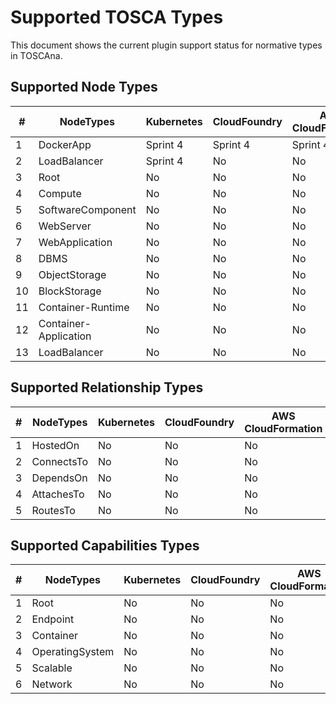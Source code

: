 # Supported TOSCA Types

This document shows the current plugin support status for normative types in TOSCAna.

## Supported Node Types

| #   | NodeTypes             | Kubernetes | CloudFoundry | AWS CloudFormation |
| --- | --------------------- | ---------- | ------------ | ------------------ |
| 1   | DockerApp             | Sprint 4   | Sprint 4     | Sprint 4           |
| 2   | LoadBalancer          | Sprint 4   | No           | No                 |
| 3   | Root                  | No         | No           | No                 |
| 4   | Compute               | No         | No           | No                 |
| 5   | SoftwareComponent     | No         | No           | No                 |
| 6   | WebServer             | No         | No           | No                 |
| 7   | WebApplication        | No         | No           | No                 |
| 8   | DBMS                  | No         | No           | No                 |
| 9   | ObjectStorage         | No         | No           | No                 |
| 10  | BlockStorage          | No         | No           | No                 |
| 11  | Container-Runtime     | No         | No           | No                 |
| 12  | Container-Application | No         | No           | No                 |
| 13  | LoadBalancer          | No         | No           | No                 |

## Supported Relationship Types

| #   | NodeTypes  | Kubernetes | CloudFoundry | AWS CloudFormation |
| --- | ---------- | ---------- | ------------ | ------------------ |
| 1   | HostedOn   | No         | No           | No                 |
| 2   | ConnectsTo | No         | No           | No                 |
| 3   | DependsOn  | No         | No           | No                 |
| 4   | AttachesTo | No         | No           | No                 |
| 5   | RoutesTo   | No         | No           | No                 |

## Supported Capabilities Types

| #   | NodeTypes       | Kubernetes | CloudFoundry | AWS CloudFormation |
| --- | --------------- | ---------- | ------------ | ------------------ |
| 1   | Root            | No         | No           | No                 |
| 2   | Endpoint        | No         | No           | No                 |
| 3   | Container       | No         | No           | No                 |
| 4   | OperatingSystem | No         | No           | No                 |
| 5   | Scalable        | No         | No           | No                 |
| 6   | Network         | No         | No           | No                 |
